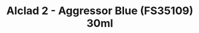 ---
layout: product
title: "Alclad 2 - Aggressor Blue (FS35109) 30ml"
price: "TBA" 
desc: "Metalizer boja"
img_path: "/assets/img/ALCE613.jpg"
brand: "N/A"
available: false
special_offer: false
new: false
soon: false
cat: "040000"
subcat: "040300"
subsubcat: "0N/A"
sifra: "ALCE613"
popular: false
---